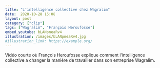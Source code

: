 ```yaml
---
title: "L'intelligence collective chez Wagralim"
date:  2020-10-28 15:08
layout: post
category: ["clip"]
tags: ["Wagralim", "François Heroufosse"]
embed_youtube: bLANpneaRv4
illustration: /images/bLANpneaRv4.jpg
#illustration_link: https://example.org/
---
```

Vidéo courte où François Heroufosse explique comment l'intelligence collective a changer la manière de travailler dans son entreprise Wagralim.
